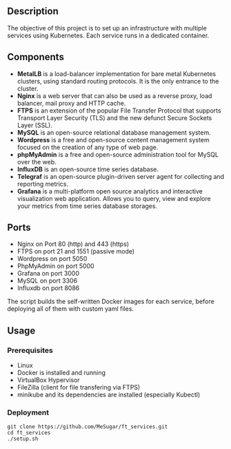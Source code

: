 ## Description
The objective of this project is to set up an infrastructure with multiple services using Kubernetes. Each service runs in a dedicated container.

## Components
- **MetalLB** is a load-balancer implementation for bare metal Kubernetes clusters, using standard routing protocols. It is the only entrance to the cluster.
- **Nginx** is a web server that can also be used as a reverse proxy, load balancer, mail proxy and HTTP cache.
- **FTPS** is an extension of the popular File Transfer Protocol that supports Transport Layer Security (TLS) and the new defunct Secure Sockets Layer (SSL).
- **MySQL** is an open-source relational database management system.
- **Wordpress** is a free and open-source content management system focused on the creation of any type of web page.
- **phpMyAdmin** is a free and open-source administration tool for MySQL over the web.
- **InfluxDB** is an open-source time series database.
- **Telegraf** is an open-source plugin-driven server agent for collecting and reporting metrics.
- **Grafana** is a multi-platform open source analytics and interactive visualization web application. Allows you to query, view and explore your metrics from time series database storages.

## Ports
- Nginx on Port 80 (http) and 443 (https)
- FTPS on port 21 and 1551 (passive mode)
- Wordpress on port 5050
- PhpMyAdmin on port 5000
- Grafana on port 3000
- MySQL on port 3306
- Influxdb on port 8086

The script builds the self-written Docker images for each service, before deploying all of them with custom yaml files.

## Usage

### Prerequisites
- Linux
- Docker is installed and running
- VirtualBox Hypervisor
- FileZilla (client for file transfering via FTPS)
- minikube and its dependencies are installed (especially Kubectl)

### Deployment
```
git clone https://github.com/MeSugar/ft_services.git
cd ft_services
./setup.sh
```
